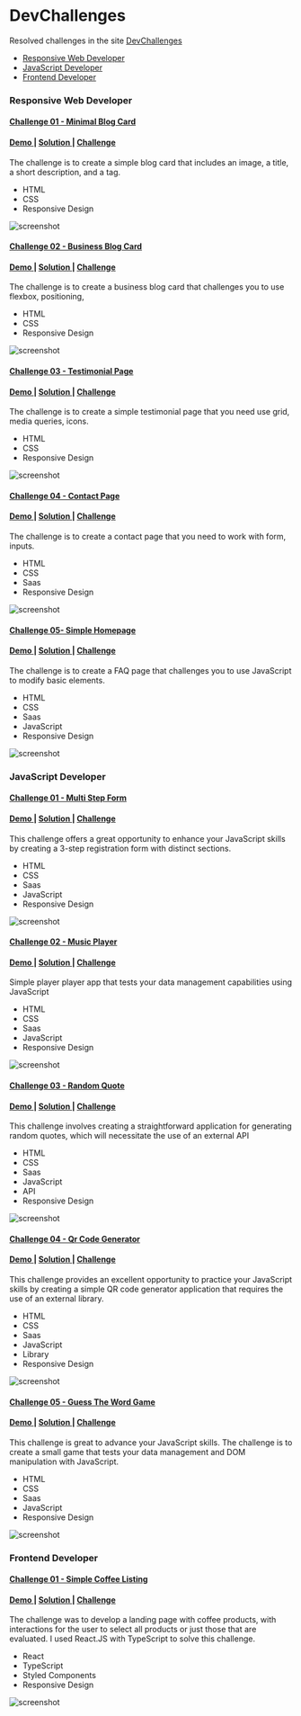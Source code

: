 # DevChallenges

Resolved challenges in the site [DevChallenges](https://devchallenges.io/)

- [Responsive Web Developer](#responsive-web-developer)
- [JavaScript Developer](#javascript-developer)
- [Frontend Developer](#frontend-developer)


### Responsive Web Developer

#### [Challenge 01 - Minimal Blog Card](1_Responsive_Web_Developer/01_minimal_blog_card)

<div>
  <h4>
    <a href="https://dev-minimal-blog-card.netlify.app/">
      Demo
    </a>
    <span> | </span>
    <a href="https://devchallenges.io/solution/8219">
      Solution
    </a>
    <span> | </span>
    <a href="https://devchallenges.io/challenge/27">
      Challenge
    </a>
  </h4>
</div>

The challenge is to create a simple blog card that includes an image, a title, a short description, and a tag.

- HTML
- CSS
- Responsive Design

![screenshot](1_Responsive_Web_Developer/01_minimal_blog_card/images/preview/desktop.png)

#### [Challenge 02 - Business Blog Card](1_Responsive_Web_Developer/02_business_blog_card)

<div>
  <h4>
    <a href="https://dev-business-blog-card.netlify.app/">
      Demo
    </a>
    <span> | </span>
    <a href="https://devchallenges.io/solution/8366">
      Solution
    </a>
    <span> | </span>
    <a href="https://devchallenges.io/challenge/28">
      Challenge
    </a>
  </h4>
</div>
The challenge is to create a business blog card that challenges you to use flexbox, positioning,

- HTML
- CSS
- Responsive Design

![screenshot](1_Responsive_Web_Developer/02_business_blog_card/images/preview/desktop.png)

#### [Challenge 03 - Testimonial Page](1_Responsive_Web_Developer/03_testimonial_page)

<div>
  <h4>
    <a href="https://dev-testimonial-page.netlify.app/">
      Demo
    </a>
    <span> | </span>
    <a href="https://devchallenges.io/solution/8469">
      Solution
    </a>
    <span> | </span>
    <a href="https://devchallenges.io/challenge/29">
      Challenge
    </a>
  </h4>
</div>
The challenge is to create a simple testimonial page that you need use grid, media queries, icons.

- HTML
- CSS
- Responsive Design

![screenshot](1_Responsive_Web_Developer/03_testimonial_page/images/preview/desktop.png)

#### [Challenge 04 - Contact Page](1_Responsive_Web_Developer/04_contact_page)

<div>
  <h4>
    <a href="https://dev-contact-page.netlify.app/">
      Demo
    </a>
    <span> | </span>
    <a href="https://devchallenges.io/solution/8557">
      Solution
    </a>
    <span> | </span>
    <a href="https://devchallenges.io/challenge/31">
      Challenge
    </a>
  </h4>
</div>
The challenge is to create a contact page that you need to work with form, inputs.

- HTML
- CSS
- Saas
- Responsive Design

![screenshot](1_Responsive_Web_Developer/04_contact_page/assets/preview/desktop.png)

#### [Challenge 05- Simple Homepage](1_Responsive_Web_Developer/05_simple_homepage)

<div>
  <h4>
    <a href="https://dev-simple-homepage.netlify.app/">
      Demo
    </a>
    <span> | </span>
    <a href="https://devchallenges.io/editor/solution/8590">
      Solution
    </a>
    <span> | </span>
    <a href="https://devchallenges.io/challenge/33">
      Challenge
    </a>
  </h4>
</div>
The challenge is to create a FAQ page that challenges you to use JavaScript to modify basic elements.

- HTML
- CSS
- Saas
- JavaScript
- Responsive Design

![screenshot](1_Responsive_Web_Developer/05_simple_homepage/assets/preview/desktop.png)

### JavaScript Developer

#### [Challenge 01 - Multi Step Form](2_JavaScript_Developer/01_minimal_blog_card)

<div>
  <h4>
    <a href="https://dev-multi-step-form.netlify.app/">
      Demo
    </a>
    <span> | </span>
    <a href="https://devchallenges.io/editor/solution/8707">
      Solution
    </a>
    <span> | </span>
    <a href="https://devchallenges.io/challenge/35">
      Challenge
    </a>
  </h4>
</div>

This challenge offers a great opportunity to enhance your JavaScript skills by creating a 3-step registration form with distinct sections.

- HTML
- CSS
- Saas
- JavaScript
- Responsive Design

![screenshot](2_JavaScript_Developer/01_multi_step_form/assets/preview/desktop.png)

#### [Challenge 02 - Music Player](2_JavaScript_Developer/02_music_player)

<div>
  <h4>
    <a href="https://dev-music-player.netlify.app/">
      Demo
    </a>
    <span> | </span>
    <a href="https://devchallenges.io/editor/solution/8913">
      Solution
    </a>
    <span> | </span>
    <a href="https://devchallenges.io/challenge/36">
      Challenge
    </a>
  </h4>
</div>

Simple player player app that tests your data management capabilities using JavaScript

- HTML
- CSS
- Saas
- JavaScript
- Responsive Design

![screenshot](2_JavaScript_Developer/02_music_player/assets/preview/desktop.png)

#### [Challenge 03 - Random Quote](2_JavaScript_Developer/03_random_quote)

<div>
  <h4>
    <a href="https://dev-random-quotee.netlify.app/">
      Demo
    </a>
    <span> | </span>
    <a href="https://devchallenges.io/editor/solution/9044">
      Solution
    </a>
    <span> | </span>
    <a href="https://devchallenges.io/challenge/38">
      Challenge
    </a>
  </h4>
</div>

This challenge involves creating a straightforward application for generating random quotes, which will necessitate the use of an external API

- HTML
- CSS
- Saas
- JavaScript
- API
- Responsive Design

![screenshot](2_JavaScript_Developer/03_random_quote/assets/preview/desktop.png)

#### [Challenge 04 - Qr Code Generator](2_JavaScript_Developer/04_qrcode_generator)

<div>
  <h4>
    <a href="https://dev-qrcode-generator.netlify.app/">
      Demo
    </a>
    <span> | </span>
    <a href="https://devchallenges.io/editor/solution/9157">
      Solution
    </a>
    <span> | </span>
    <a href="https://devchallenges.io/challenge/41">
      Challenge
    </a>
  </h4>
</div>

This challenge provides an excellent opportunity to practice your JavaScript skills by creating a simple QR code generator application that requires the use of an external library.

- HTML
- CSS
- Saas
- JavaScript
- Library
- Responsive Design

![screenshot](2_JavaScript_Developer/04_qrcode_generator/assets/preview/desktop.png)

#### [Challenge 05 - Guess The Word Game](2_JavaScript_Developer/05_guess_word_game)

<div>
  <h4>
    <a href="https://dev-word-game.netlify.app/">
      Demo
    </a>
    <span> | </span>
    <a href="#">
      Solution
    </a>
    <span> | </span>
    <a href="https://devchallenges.io/challenge/37">
      Challenge
    </a>
  </h4>
</div>

This challenge is great to advance your JavaScript skills. The challenge is to create a small game that tests your data management and DOM manipulation with JavaScript.

- HTML
- CSS
- Saas
- JavaScript
- Responsive Design

![screenshot](2_JavaScript_Developer/05_guess_word_game/assets/preview/desktop.png)

### Frontend Developer

#### [Challenge 01 - Simple Coffee Listing](3_Frontend_Developer/01_simple_coffee_listing)

<div>
  <h4>
    <a href="https://dev-coffee-listing.netlify.app/">
      Demo
    </a>
    <span> | </span>
    <a href="#">
      Solution
    </a>
    <span> | </span>
    <a href="https://devchallenges.io/challenge/45">
      Challenge
    </a>
  </h4>
</div>

The challenge was to develop a landing page with coffee products, with interactions for the user to select all products or just those that are evaluated. I used React.JS with TypeScript to solve this challenge.

- React
- TypeScript
- Styled Components
- Responsive Design

![screenshot](3_Frontend_Developer/01_simple_coffee_listing/public/preview/desktop.png)
